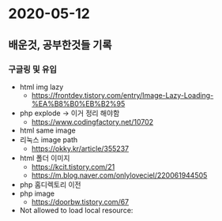 # 2020-05-12
## 배운것, 공부한것들 기록
### 구글링 및 유입
- html img lazy
  - https://frontdev.tistory.com/entry/Image-Lazy-Loading-%EA%B8%B0%EB%B2%95
- php explode -> 이거 정리 해야함
  - https://www.codingfactory.net/10702
- html same image
- 리눅스 image path
  - https://okky.kr/article/355237
- html 폴더 이미지
  - https://kcit.tistory.com/21
  - https://m.blog.naver.com/onlyloveciel/220061944505
- php 홈디렉토리 이전
- php image
  - https://doorbw.tistory.com/67
- Not allowed to load local resource:
